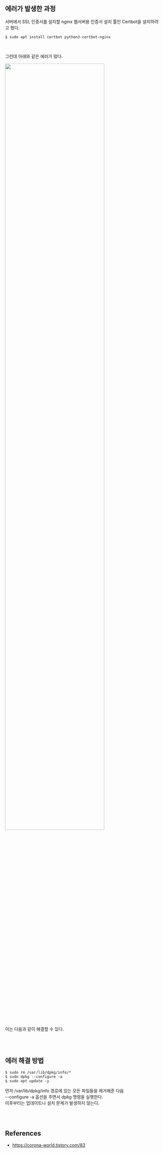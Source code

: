 ## 에러가 발생한 과정
서버에서 SSL 인증서를 설치할 nginx 웹서버용 인증서 설치 툴인 Certbot을 설치하려고 했다. 
```
$ sudo apt install certbot python3-certbot-nginx
```

<br>

그런데 아래와 같은 에러가 떴다.

<img src="https://user-images.githubusercontent.com/55045377/129504885-7149c745-6aa7-4cd3-8c58-4ab413deb743.png" width=80% height=80%>

이는 다음과 같이 해결할 수 있다.

<br><br>

## 에러 해결 방법
```
$ sudo rm /var/lib/dpkg/info/*
$ sudo dpkg --configure -a
$ sudo apt update -y
```
먼저 /var/lib/dpkg/info 경로에 있는 모든 파일들을 제거해준 다음<br>
--configure -a 옵션을 주면서 dpkg 명령을 실행한다.<br>
이후부터는 업데이트나 설치 문제가 발생하지 않는다.

<br><br>

## References
* https://corona-world.tistory.com/83

<br><br><br>
